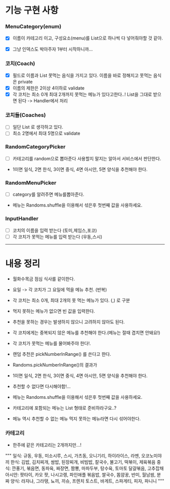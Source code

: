 # 기능 구현 사항 

### MenuCategory(enum)
-[x] 이름이 카테고리 이고, 구성요소(menu)를 List<String>으로 하나씩 다 넣어줘야할 것 같아.
-[x] 그냥 인덱스도 박아주자 1부터 시작하니까... 


### 코치(Coach)
-[x] 필드로 이름과 List<String> 못먹는 음식을 가지고 있다. 이름을 바로 정해지고 못먹는 음식은 private
-[x] 이름의 제한은 2이상 4이하로 validate
-[X] 각 코치는 최소 0개 최대 2개까지 못먹는 메뉴가 있다고한다..! List<String>을 그대로 받으면 된다 -> Handler에서 처리

### 코치들(Coaches)
-[ ] 일단 List<Coach> 로 생각하고 있다.
-[ ] 최소 2명에서 최대 5명으로 validate

### RandomCategoryPicker
-[ ] 카테고리를 random으로 뽑아준다 사용할지 말지는 알아서 서비스에서 판단한다.
- 1이면 일식, 2면 한식, 3이면 중식, 4면 아시안, 5면 양식을 추천해야 한다.

### RandomMenuPicker 
-[ ] category를 알려주면 메뉴를뽑아준다.
- 메뉴는 Randoms.shuffle을 이용해서 섞은후 첫번째 값을 사용하세요.

### InputHandler
-[ ] 코치의 이름을 입력 받는다 (토미,제임스,포코)
-[ ] 각 코치가 못먹는 메뉴를 입력 받는다 (우동,스시)

---
# 내용 정리
- 월화수목금 점심 식사를 같이한다.
- 요일 -> 각 코치가 그 요일에 먹을 메뉴 추천. (반복)

- 각 코치는 최소 0개, 최대 2개의 못 먹는 메뉴가 있다. (,) 로 구분
- 먹지 못하는 메뉴가 없으면 빈 값을 입력한다.
- 추천을 못하는 경우는 발생하지 않으니 고려하지 않아도 된다.
- 각 코치에게는 중복되지 않은 메뉴를 추천해야 한다.(메뉴는 절때 겹치면 안돼요!)
- 각 코치가 못먹는 메뉴를 물어봐주야 한다!.
- 랜덤 추천은 pickNumberInRange() 를 쓴다고 한다.
- Randoms.pickNumberInRange()의 결과가 
- 1이면 일식, 2면 한식, 3이면 중식, 4면 아시안, 5면 양식을 추천해야 한다.
- 추천할 수 없다면 다시해야함!... 


- 메뉴는 Randoms.shuffle을 이용해서 섞은후 첫번째 값을 사용하세요.
- 카테고리에 포함되는 메뉴는 List<String> 형태로 준비하라구요..?
- 메뉴 역시 추천할 수 없는 메뉴 먹지 못하는 메뉴라면 다시 섞어야한다.

### 카테고리 
- 한주에 같은 카테고리는 2개까지만...!

"""
일식: 규동, 우동, 미소시루, 스시, 가츠동, 오니기리, 하이라이스, 라멘, 오코노미야끼
한식: 김밥, 김치찌개, 쌈밥, 된장찌개, 비빔밥, 칼국수, 불고기, 떡볶이, 제육볶음
중식: 깐풍기, 볶음면, 동파육, 짜장면, 짬뽕, 마파두부, 탕수육, 토마토 달걀볶음, 고추잡채
아시안: 팟타이, 카오 팟, 나시고렝, 파인애플 볶음밥, 쌀국수, 똠얌꿍, 반미, 월남쌈, 분짜
양식: 라자냐, 그라탱, 뇨끼, 끼슈, 프렌치 토스트, 바게트, 스파게티, 피자, 파니니
"""

